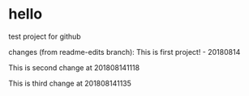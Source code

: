 # hello
test project for github

changes (from readme-edits branch):
This is first project! - 20180814

This is second change at 201808141118

This is third change at 201808141135
